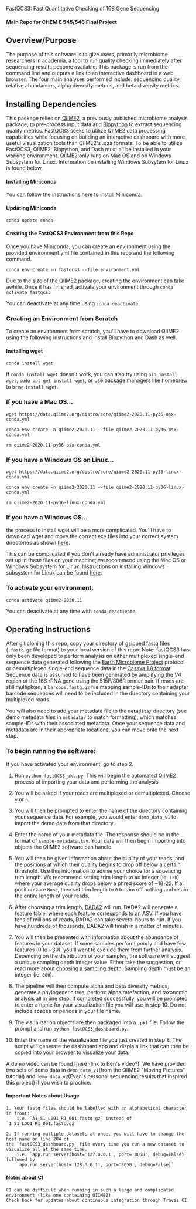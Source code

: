  FastQCS3: Fast Quantitative Checking of 16S Gene Sequencing 

#### Main Repo for CHEM E 545/546 Final Project

## Overview/Purpose
The purpose of this software is to give users, primarily microbiome researchers in academia, a tool to run quality checking immediately after sequencing results become available. This package is run from the command line and outputs a link to an interactive dashboard in a web browser. The four main analyses performed include: sequencing quality, relative abundances, alpha diversity metrics, and beta diversity metrics.

## Installing Dependencies
This package relies on [QIIME2](https://docs.qiime2.org/2020.11/about/), a previously published microbiome analysis package, to pre-process input data and [Biopython](https://biopython.org/) to extract sequencing quality metrics.
FastQCS3 seeks to utilize QIIME2 data processing capabilities while focusing on building an interactive dashboard with more useful visualization tools than QIIME2's .qza formats. To be able to utilize FastQCS3, QIIME2, Biopython, and Dash must all be installed in your working environment. QIIME2 only runs on Mac OS and on Windows Subsystem for Linux. Information on installing Windows Subsytem for Linux is found below.  

#### Installing Miniconda
You can follow the instructions [here](https://conda.io/projects/conda/en/latest/user-guide/install/index.html) to install Miniconda. 

#### Updating Miniconda
`conda update conda`

#### Creating the FastQCS3 Environment from this Repo
Once you have Miniconda, you can create an environment using the provided environment.yml file contained in this repo and the following command. 

`conda env create -n fastqcs3 --file environment.yml`

Due to the size of the QIIME2 package, creating the environment can take awhile. Once it has finished, activate your environment through `conda activate fastqcs3`

You can deactivate at any time using `conda deactivate`.

### Creating an Environment from Scratch
To create an environment from scratch, you'll have to download QIIME2 using the following instructions and install Biopython and Dash as well.

#### Installing wget
`conda install wget`

If `conda install wget` doesn't work, you can also try using `pip install wget`, `sudo apt-get install wget`, or use package managers like [homebrew](https://brew.sh/) to `brew install wget`.

### If you have a Mac OS...
`wget https://data.qiime2.org/distro/core/qiime2-2020.11-py36-osx-conda.yml`

`conda env create -n qiime2-2020.11 --file qiime2-2020.11-py36-osx-conda.yml`

`rm qiime2-2020.11-py36-osx-conda.yml`

### If you have a Windows OS on Linux...
`wget https://data.qiime2.org/distro/core/qiime2-2020.11-py36-linux-conda.yml`

`conda env create -n qiime2-2020.11 --file qiime2-2020.11-py36-linux-conda.yml`

`rm qiime2-2020.11-py36-linux-conda.yml`

### If you have a Windows OS...
the process to install wget will be a more complicated. You'll have to download wget and move the correct exe files into your correct system directories as shown [here](https://builtvisible.com/download-your-website-with-wget/).

This can be complicated if you don't already have administrator privileges set up in these files on your machine; we recommend using the Mac OS or Windows Subsystem for Linux. Instructions on installing Windows subsystem for Linux can be found [here](https://docs.microsoft.com/en-us/windows/wsl/install-win10). 

### To activate your environment,

`conda activate qiime2-2020.11`

You can deactivate at any time with `conda deactivate`.

## Operating Instructions

After git cloning this repo, copy your directory of gzipped fastq files (`.fastq.gz` file format) to your local version of this repo. Note: fastQCS3 has only been developed to perform analysis on either multiplexed single-end sequence data generated following the [Earth Microbiome Project](https://docs.qiime2.org/2020.11/tutorials/importing/#sequence-data-with-sequence-quality-information-i-e-fastq) protocol or demultiplexed single-end sequence data in the [Casava 1.8 format](https://docs.qiime2.org/2020.11/tutorials/importing/#sequence-data-with-sequence-quality-information-i-e-fastq). Sequence data is assumed to have been generated by amplifying the V4 region of the 16S rRNA gene using the 515F/806R primer pair. If reads are still multiplxed, a `barcode.fastq.gz` file mapping sample-IDs to their adapter barcode sequences will need to be included in the directory containing your multiplexed reads.

You will also need to add your metadata file to the `metadata/` directory (see demo metadata files in `metadata/` to match formatting), which matches sample-IDs with their associated metadata. Once your sequence data and metadata are in their appropriate locations, you can move onto the next step.

### To begin running the software:

If you have activated your environment, go to step 2.

1. Run `python fastQCS3_pkl.py`. This will begin the automated QIIME2 process of importing your data and performing the analysis. 

2. You will be asked if your reads are multiplexed or demultiplexed. Choose `y` or `n`.

3. You will then be prompted to enter the name of the directory containing your sequence data. For example, you would enter `demo_data_v1` to import the demo data from that directory.

4. Enter the name of your metadata file. The response should be in the format of `sample-metadata.tsv`. Your data will then begin importing into objects the QIIME2 software can handle.

5. You will then be given information about the quality of your reads, and the positions at which their quality begins to drop off below a certain threshold. Use this information to advise your choice for a squencing trim length. We recommend setting trim length to an integer (ie. `120`) where your average quality drops below a phred score of ~18-22. If all positions are `None`, then set trim length to `0` to trim off nothing and retain the entire length of your reads.

6. After choosing a trim length, [DADA2](https://pubmed.ncbi.nlm.nih.gov/27214047/) will run. DADA2 will generate a feature table, where each feature corresponds to an [ASV](https://en.wikipedia.org/wiki/Amplicon_sequence_variant). If you have tens of millions of reads, DADA2 can take several hours to run. If you have hundreds of thousands, DADA2 will finish in a matter of minutes.

7. You will then be presented with information about the abundance of features in your dataset. If some samples perform poorly and have few features (0 to ~30), you'll want to exclude them from further analysis. Depending on the distribution of your samples, the software will suggest a unique sampling depth integer value. Either take the suggestion, or read more about [choosing a sampling depth](https://docs.qiime2.org/2020.11/tutorials/moving-pictures/#alpha-and-beta-diversity-analysis). Sampling depth must be an integer (ie. `800`).

8. The pipeline will then compute alpha and beta diversity metrics, generate a phylogenetic tree, perform alpha rarefaction, and taxonomic analysis all in one step. If completed successfully, you will be prompted to enter a name for your visualization file you will use in step 10. Do not include spaces or periods in your file name.

9. The visualization objects are then packaged into a `.pkl` file. Follow the prompt and run `python fastQCS3_dashboard.py`.

10. Enter the name of the visualization file you just created in step 8. The script will generate the dashboard app and displa a link that can then be copied into your browser to visualize your data.

A demo video can be found [here](link to Ben's video?). We have provided two sets of demo data in `demo_data_v1`(from the QIIME2 "Moving Pictures" tutorial) and `demo_data_v2`(Evan's personal sequencing results that inspired this project) if you wish to practice.


#### Important Notes about Usage
	1. Your fastq files should be labelled with an alphabetical character in front:
		i.e. `A1_S1_L001_R1_001.fastq.gz` instead of `1_S1_LOO1_R1_001.fastq.gz`
		
	2. If running multiple datasets at once, you will have to change the host name on line 204 of
	the `fastQCS3_dashboard.py` file every time you run a new dataset to visualize all at the same time.
		i.e. `app.run_server(host='127.0.0.1', port='8050', debug=False)` followed by
		`app.run_server(host='128.0.0.1', port='8050', debug=False)`

#### Notes about CI
	CI can be difficult when running in such a large and complicated environment (like one containing QIIME2).
	Check back for updates about continuous integration through Travis CI.
